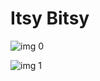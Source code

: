 # Itsy Bitsy

![img 0](https://i.imgur.com/FrtvmT4.jpg)

![img 1](https://i.imgur.com/Vyl8Jwe.png)

